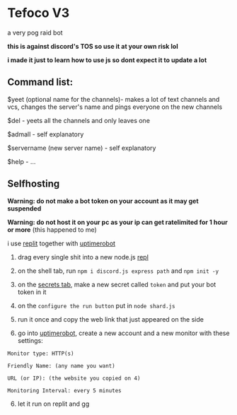 # Tefoco V3

a very pog raid bot

**this is against discord's TOS so use it at your own risk lol**

**i made it just to learn how to use js so dont expect it to update a lot**

## Command list:

$yeet (optional name for the channels)- makes a lot of text channels and vcs, changes the server's name and pings everyone on the new channels

$del - yeets all the channels and only leaves one

$admall - self explanatory

$servername (new server name) - self explanatory

$help - ...

## Selfhosting

**Warning: do not make a bot token on your account as it may get suspended**

**Warning: do not host it on your pc as your ip can get ratelimited for 1 hour or more** (this happened to me)


i use [replit](https://replit.com) together with [uptimerobot](https://uptimerobot.com)

1. drag every single shit into a new node.js [repl](https://replit.com/)

2. on the shell tab, run
`npm i discord.js express path` and `npm init -y`

3. on the [secrets tab](http://prntscr.com/13o51hf), make a new secret called `token` and put your bot token in it

4. on the `configure the run button` put in `node shard.js`

5. run it once and copy the web link that just appeared on the side

6. go into [uptimerobot](https://uptimerobot.com), create a new account and a new monitor with these settings:

```
Monitor type: HTTP(s)

Friendly Name: (any name you want)

URL (or IP): (the website you copied on 4)

Monitoring Interval: every 5 minutes
```

6. let it run on replit and gg
